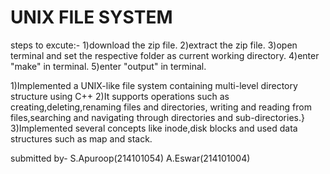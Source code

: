 # UNIX FILE SYSTEM
steps to excute:-
1)download the zip file.
2)extract the zip file.
3)open terminal and set the respective folder as current working directory.
4)enter "make" in terminal.
5)enter "output" in terminal.

1)Implemented a UNIX-like file system containing multi-level directory structure using C++
2)It supports operations such as creating,deleting,renaming files and directories, writing and reading from files,searching and navigating through directories and sub-directories.}
3)Implemented several concepts like inode,disk blocks and used data structures such as map and stack.



submitted by-
S.Apuroop(214101054)
A.Eswar(214101004)
